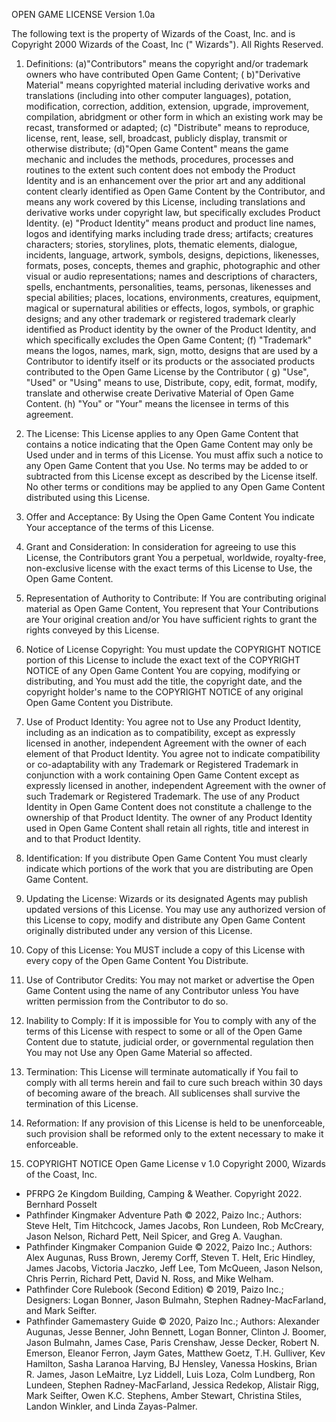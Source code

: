 OPEN GAME LICENSE Version 1.0a

The following text is the property of Wizards of the Coast, Inc. and is Copyright 2000 Wizards of the Coast, Inc ("
Wizards"). All Rights Reserved.

1. Definitions: (a)"Contributors" means the copyright and/or trademark owners who have contributed Open Game Content; (
   b)"Derivative Material" means copyrighted material including derivative works and translations (including into other
   computer languages), potation, modification, correction, addition, extension, upgrade, improvement, compilation,
   abridgment or other form in which an existing work may be recast, transformed or adapted; (c) "Distribute" means to
   reproduce, license, rent, lease, sell, broadcast, publicly display, transmit or otherwise distribute; (d)"Open Game
   Content" means the game mechanic and includes the methods, procedures, processes and routines to the extent such
   content does not embody the Product Identity and is an enhancement over the prior art and any additional content
   clearly identified as Open Game Content by the Contributor, and means any work covered by this License, including
   translations and derivative works under copyright law, but specifically excludes Product Identity. (e) "Product
   Identity" means product and product line names, logos and identifying marks including trade dress; artifacts;
   creatures characters; stories, storylines, plots, thematic elements, dialogue, incidents, language, artwork, symbols,
   designs, depictions, likenesses, formats, poses, concepts, themes and graphic, photographic and other visual or audio
   representations; names and descriptions of characters, spells, enchantments, personalities, teams, personas,
   likenesses and special abilities; places, locations, environments, creatures, equipment, magical or supernatural
   abilities or effects, logos, symbols, or graphic designs; and any other trademark or registered trademark clearly
   identified as Product identity by the owner of the Product Identity, and which specifically excludes the Open Game
   Content; (f) "Trademark" means the logos, names, mark, sign, motto, designs that are used by a Contributor to
   identify itself or its products or the associated products contributed to the Open Game License by the Contributor (
   g) "Use", "Used" or "Using" means to use, Distribute, copy, edit, format, modify, translate and otherwise create
   Derivative Material of Open Game Content. (h) "You" or "Your" means the licensee in terms of this agreement.

2. The License: This License applies to any Open Game Content that contains a notice indicating that the Open Game
   Content may only be Used under and in terms of this License. You must affix such a notice to any Open Game Content
   that you Use. No terms may be added to or subtracted from this License except as described by the License itself. No
   other terms or conditions may be applied to any Open Game Content distributed using this License.

3. Offer and Acceptance: By Using the Open Game Content You indicate Your acceptance of the terms of this License.

4. Grant and Consideration: In consideration for agreeing to use this License, the Contributors grant You a perpetual,
   worldwide, royalty-free, non-exclusive license with the exact terms of this License to Use, the Open Game Content.

5. Representation of Authority to Contribute: If You are contributing original material as Open Game Content, You
   represent that Your Contributions are Your original creation and/or You have sufficient rights to grant the rights
   conveyed by this License.

6. Notice of License Copyright: You must update the COPYRIGHT NOTICE portion of this License to include the exact text
   of the COPYRIGHT NOTICE of any Open Game Content You are copying, modifying or distributing, and You must add the
   title, the copyright date, and the copyright holder's name to the COPYRIGHT NOTICE of any original Open Game Content
   you Distribute.

7. Use of Product Identity: You agree not to Use any Product Identity, including as an indication as to compatibility,
   except as expressly licensed in another, independent Agreement with the owner of each element of that Product
   Identity. You agree not to indicate compatibility or co-adaptability with any Trademark or Registered Trademark in
   conjunction with a work containing Open Game Content except as expressly licensed in another, independent Agreement
   with the owner of such Trademark or Registered Trademark. The use of any Product Identity in Open Game Content does
   not constitute a challenge to the ownership of that Product Identity. The owner of any Product Identity used in Open
   Game Content shall retain all rights, title and interest in and to that Product Identity.

8. Identification: If you distribute Open Game Content You must clearly indicate which portions of the work that you are
   distributing are Open Game Content.

9. Updating the License: Wizards or its designated Agents may publish updated versions of this License. You may use any
   authorized version of this License to copy, modify and distribute any Open Game Content originally distributed under
   any version of this License.

10. Copy of this License: You MUST include a copy of this License with every copy of the Open Game Content You
    Distribute.

11. Use of Contributor Credits: You may not market or advertise the Open Game Content using the name of any Contributor
    unless You have written permission from the Contributor to do so.

12. Inability to Comply: If it is impossible for You to comply with any of the terms of this License with respect to
    some or all of the Open Game Content due to statute, judicial order, or governmental regulation then You may not Use
    any Open Game Material so affected.

13. Termination: This License will terminate automatically if You fail to comply with all terms herein and fail to cure
    such breach within 30 days of becoming aware of the breach. All sublicenses shall survive the termination of this
    License.

14. Reformation: If any provision of this License is held to be unenforceable, such provision shall be reformed only to
    the extent necessary to make it enforceable.

15. COPYRIGHT NOTICE
    Open Game License v 1.0 Copyright 2000, Wizards of the Coast, Inc.

* PFRPG 2e Kingdom Building, Camping & Weather. Copyright 2022. Bernhard Posselt
* Pathfinder Kingmaker Adventure Path © 2022, Paizo Inc.; Authors: Steve Helt, Tim Hitchcock, James Jacobs, Ron Lundeen,
  Rob McCreary, Jason Nelson, Richard Pett, Neil Spicer, and Greg A. Vaughan.
* Pathfinder Kingmaker Companion Guide © 2022, Paizo Inc.; Authors: Alex Augunas, Russ Brown, Jeremy Corff, Steven T.
  Helt, Eric Hindley, James Jacobs, Victoria Jaczko, Jeff Lee, Tom McQueen, Jason Nelson, Chris Perrin, Richard Pett,
  David N. Ross, and Mike Welham.
* Pathfinder Core Rulebook (Second Edition) © 2019, Paizo Inc.; Designers: Logan Bonner, Jason Bulmahn, Stephen
  Radney-MacFarland, and Mark Seifter.
* Pathfinder Gamemastery Guide © 2020, Paizo Inc.; Authors: Alexander Augunas, Jesse Benner, John Bennett, Logan Bonner,
  Clinton J. Boomer, Jason Bulmahn, James Case, Paris Crenshaw, Jesse Decker, Robert N. Emerson, Eleanor Ferron, Jaym
  Gates, Matthew Goetz, T.H. Gulliver, Kev Hamilton, Sasha Laranoa Harving, BJ Hensley, Vanessa Hoskins, Brian R. James,
  Jason LeMaitre, Lyz Liddell, Luis Loza, Colm Lundberg, Ron Lundeen, Stephen Radney-MacFarland, Jessica Redekop,
  Alistair Rigg, Mark Seifter, Owen K.C. Stephens, Amber Stewart, Christina Stiles, Landon Winkler, and Linda
  Zayas-Palmer.
